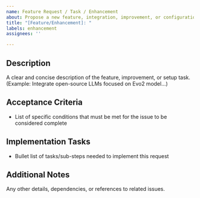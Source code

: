```yaml
---
name: Feature Request / Task / Enhancement
about: Propose a new feature, integration, improvement, or configuration for the baio repository
title: "[Feature/Enhancement]: "
labels: enhancement
assignees: ''

---
```


## Description

A clear and concise description of the feature, improvement, or setup task.  
(Example: Integrate open-source LLMs focused on Evo2 model...)

## Acceptance Criteria

- List of specific conditions that must be met for the issue to be considered complete  

## Implementation Tasks

- Bullet list of tasks/sub-steps needed to implement this request  

## Additional Notes

Any other details, dependencies, or references to related issues.